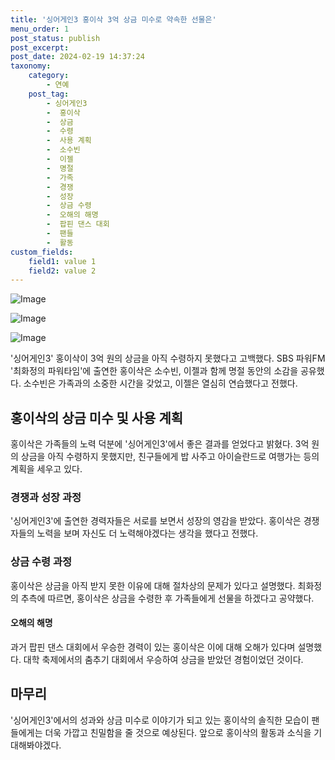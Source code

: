 ```yaml
---
title: '싱어게인3 홍이삭 3억 상금 미수로 약속한 선물은'
menu_order: 1
post_status: publish
post_excerpt: 
post_date: 2024-02-19 14:37:24
taxonomy:
    category:
        - 연예
    post_tag:
        - 싱어게인3
        -  홍이삭
        -  상금
        -  수령
        -  사용 계획
        -  소수빈
        -  이젤
        -  명절
        -  가족
        -  경쟁
        -  성장
        -  상금 수령
        -  오해의 해명
        -  팝핀 댄스 대회
        -  팬들
        -  활동
custom_fields:
    field1: value 1
    field2: value 2
---
```


![Image](https://ssl.pstatic.net/mimgnews/image/311/2024/02/13/0001691053_001_20240213145003753.jpg?type=w540)

![Image](https://mimgnews.pstatic.net/image/311/2024/02/13/0001691053_002_20240213145003797.jpg?type=w540)

![Image](https://ssl.pstatic.net/mimgnews/image/311/2024/02/13/0001691053_003_20240213145003847.jpg?type=w540)

'싱어게인3' 홍이삭이 3억 원의 상금을 아직 수령하지 못했다고 고백했다. SBS 파워FM '최화정의 파워타임'에 출연한 홍이삭은 소수빈, 이젤과 함께 명절 동안의 소감을 공유했다. 소수빈은 가족과의 소중한 시간을 갖었고, 이젤은 열심히 연습했다고 전했다. 
## 홍이삭의 상금 미수 및 사용 계획
홍이삭은 가족들의 노력 덕분에 '싱어게인3'에서 좋은 결과를 얻었다고 밝혔다. 3억 원의 상금을 아직 수령하지 못했지만, 친구들에게 밥 사주고 아이슬란드로 여행가는 등의 계획을 세우고 있다. 
### 경쟁과 성장 과정
'싱어게인3'에 출연한 경력자들은 서로를 보면서 성장의 영감을 받았다. 홍이삭은 경쟁자들의 노력을 보며 자신도 더 노력해야겠다는 생각을 했다고 전했다. 
### 상금 수령 과정
홍이삭은 상금을 아직 받지 못한 이유에 대해 절차상의 문제가 있다고 설명했다. 최화정의 추측에 따르면, 홍이삭은 상금을 수령한 후 가족들에게 선물을 하겠다고 공약했다. 
#### 오해의 해명
과거 팝핀 댄스 대회에서 우승한 경력이 있는 홍이삭은 이에 대해 오해가 있다며 설명했다. 대학 축제에서의 춤추기 대회에서 우승하여 상금을 받았던 경험이었던 것이다. 
## 마무리
'싱어게인3'에서의 성과와 상금 미수로 이야기가 되고 있는 홍이삭의 솔직한 모습이 팬들에게는 더욱 가깝고 친밀함을 줄 것으로 예상된다. 앞으로 홍이삭의 활동과 소식을 기대해봐야겠다.
